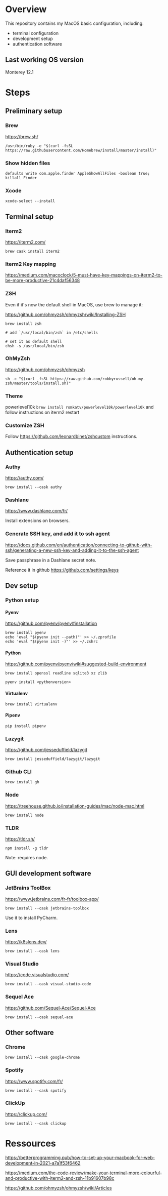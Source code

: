 # Overview
This repository contains my MacOS basic configuration, including:
- terminal configuration
- development setup
- authentication software


## Last working OS version
Monterey 12.1

# Steps

## Preliminary setup

### Brew
https://brew.sh/

```
/usr/bin/ruby -e "$(curl -fsSL https://raw.githubusercontent.com/Homebrew/install/master/install)"
```

### Show hidden files

```
defaults write com.apple.finder AppleShowAllFiles -boolean true; killall Finder
```

### Xcode
```
xcode-select --install
```

## Terminal setup

### Iterm2
https://iterm2.com/
```
brew cask install iterm2
```

### Iterm2 Key mapping

https://medium.com/macoclock/5-must-have-key-mappings-on-iterm2-to-be-more-productive-21c4daf56348


### ZSH
Even if it's now the default shell in MacOS, use brew to manage it:

https://github.com/ohmyzsh/ohmyzsh/wiki/Installing-ZSH
```
brew install zsh

# add `/usr/local/bin/zsh` in /etc/shells

# set it as default shell
chsh -s /usr/local/bin/zsh
```

### OhMyZsh
https://github.com/ohmyzsh/ohmyzsh
```
sh -c "$(curl -fsSL https://raw.github.com/robbyrussell/oh-my-zsh/master/tools/install.sh)"
```

### Theme
powerlevel10k
`brew install romkatv/powerlevel10k/powerlevel10k`
and follow instructions on iterm2 restart


### Customize ZSH
Follow https://github.com/leonardbinet/zshcustom instructions.

## Authentication setup

### Authy
https://authy.com/
```
brew install --cask authy
```

### Dashlane
https://www.dashlane.com/fr/

Install extensions on browsers.

### Generate SSH key, and add it to ssh agent
https://docs.github.com/en/authentication/connecting-to-github-with-ssh/generating-a-new-ssh-key-and-adding-it-to-the-ssh-agent

Save passphrase in a Dashlane secret note.

Reference it in github https://github.com/settings/keys

## Dev setup

### Python setup
#### Pyenv
https://github.com/pyenv/pyenv#installation

```
brew install pyenv
echo 'eval "$(pyenv init --path)"' >> ~/.zprofile
echo 'eval "$(pyenv init -)"' >> ~/.zshrc
```
#### Python
https://github.com/pyenv/pyenv/wiki#suggested-build-environment
```
brew install openssl readline sqlite3 xz zlib

pyenv install <pythonversion>
```

#### Virtualenv
```
brew install virtualenv
```
#### Pipenv
```
pip install pipenv
```


### Lazygit
https://github.com/jesseduffield/lazygit
```
brew install jesseduffield/lazygit/lazygit
```

### Github CLI
```
brew install gh
```

### Node
https://treehouse.github.io/installation-guides/mac/node-mac.html
```
brew install node
```

### TLDR
https://tldr.sh/
```
npm install -g tldr
```
Note: requires node.

## GUI development software

### JetBrains ToolBox
https://www.jetbrains.com/fr-fr/toolbox-app/
```
brew install --cask jetbrains-toolbox
```
Use it to install PyCharm.

### Lens
https://k8slens.dev/
```
brew install --cask lens
```

### Visual Studio
https://code.visualstudio.com/
```
brew install --cask visual-studio-code
```

### Sequel Ace
https://github.com/Sequel-Ace/Sequel-Ace
```
brew install --cask sequel-ace
```

## Other software

### Chrome
```
brew install --cask google-chrome
```

### Spotify
https://www.spotify.com/fr/

```
brew install --cask spotify
```

### ClickUp
https://clickup.com/
```
brew install --cask clickup
```
# Ressources
https://betterprogramming.pub/how-to-set-up-your-macbook-for-web-development-in-2021-a7a1f53f6462

https://medium.com/the-code-review/make-your-terminal-more-colourful-and-productive-with-iterm2-and-zsh-11b91607b98c

https://github.com/ohmyzsh/ohmyzsh/wiki/Articles
